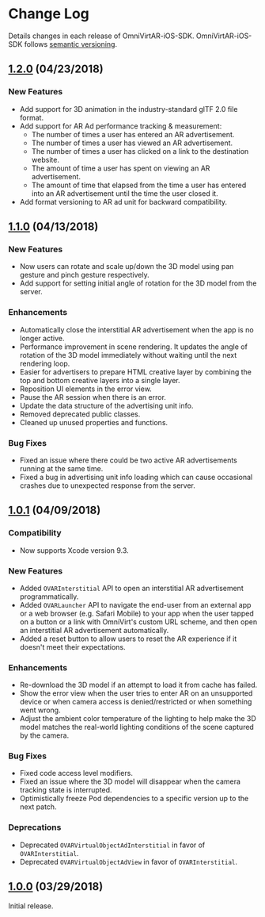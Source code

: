 # Change Log

Details changes in each release of OmniVirtAR-iOS-SDK. OmniVirtAR-iOS-SDK follows [semantic versioning](http://semver.org/).

## [1.2.0](https://github.com/OmniVirt/OmniVirtAR-iOS-SDK/tree/v1.2.0) (04/23/2018)

### New Features
* Add support for 3D animation in the industry-standard glTF 2.0 file format.
* Add support for AR Ad performance tracking & measurement:
  * The number of times a user has entered an AR advertisement.
  * The number of times a user has viewed an AR advertisement.
  * The number of times a user has clicked on a link to the destination website.
  * The amount of time a user has spent on viewing an AR advertisement.
  * The amount of time that elapsed from the time a user has entered into an AR advertisement until the time the user closed it.
* Add format versioning to AR ad unit for backward compatibility.

## [1.1.0](https://github.com/OmniVirt/OmniVirtAR-iOS-SDK/tree/v1.1.0) (04/13/2018)

### New Features
* Now users can rotate and scale up/down the 3D model using pan gesture and pinch gesture respectively.
* Add support for setting initial angle of rotation for the 3D model from the server.

### Enhancements
* Automatically close the interstitial AR advertisement when the app is no longer active.
* Performance improvement in scene rendering. It updates the angle of rotation of the 3D model immediately without waiting until the next rendering loop.
* Easier for advertisers to prepare HTML creative layer by combining the top and bottom creative layers into a single layer.
* Reposition UI elements in the error view.
* Pause the AR session when there is an error.
* Update the data structure of the advertising unit info.
* Removed deprecated public classes.
* Cleaned up unused properties and functions.

### Bug Fixes
* Fixed an issue where there could be two active AR advertisements running at the same time.
* Fixed a bug in advertising unit info loading which can cause occasional crashes due to unexpected response from the server.

## [1.0.1](https://github.com/OmniVirt/OmniVirtAR-iOS-SDK/tree/v1.0.1) (04/09/2018)

### Compatibility
* Now supports Xcode version 9.3.

### New Features
* Added `OVARInterstitial` API to open an interstitial AR advertisement programmatically.
* Added `OVARLauncher` API to navigate the end-user from an external app or a web browser (e.g. Safari Mobile) to your app when the user tapped on a button or a link with OmniVirt's custom URL scheme, and then open an interstitial AR advertisement automatically.
* Added a reset button to allow users to reset the AR experience if it doesn't meet their expectations.

### Enhancements
* Re-download the 3D model if an attempt to load it from cache has failed.
* Show the error view when the user tries to enter AR on an unsupported device or when camera access is denied/restricted or when something went wrong.
* Adjust the ambient color temperature of the lighting to help make the 3D model matches the real-world lighting conditions of the scene captured by the camera.

### Bug Fixes
* Fixed code access level modifiers.
* Fixed an issue where the 3D model will disappear when the camera tracking state is interrupted.
* Optimistically freeze Pod dependencies to a specific version up to the next patch.

### Deprecations
* Deprecated `OVARVirtualObjectAdInterstitial` in favor of `OVARInterstitial`.
* Deprecated `OVARVirtualObjectAdView` in favor of `OVARInterstitial`.

## [1.0.0](https://github.com/OmniVirt/OmniVirtAR-iOS-SDK/tree/v1.0.0) (03/29/2018)

Initial release.